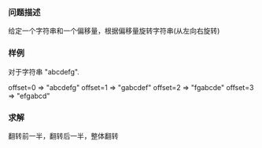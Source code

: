 ### 问题描述

给定一个字符串和一个偏移量，根据偏移量旋转字符串(从左向右旋转)

### 样例

对于字符串 "abcdefg".

offset=0 => "abcdefg"
offset=1 => "gabcdef"
offset=2 => "fgabcde"
offset=3 => "efgabcd"

### 求解

翻转前一半，翻转后一半，整体翻转


